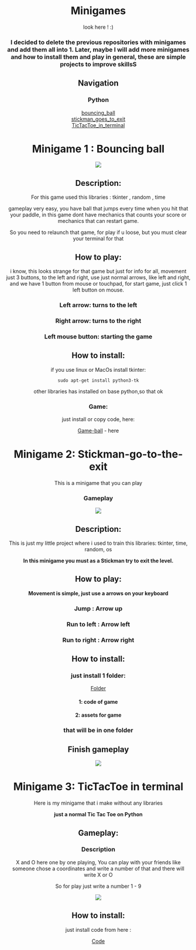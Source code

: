 <div align="center">

# Minigames

look here ! :)

### I decided to delete the previous repositories with minigames and add them all into 1. Later, maybe I will add more minigames and how to install them and play in general, these are simple projects to improve skillsS



## Navigation

### Python

[bouncing_ball](#minigame-1--bouncing-ball) \
[stickman_goes_to_exit](#minigame-2-stickman-go-to-the-exit) \
[TicTacToe_in_terminal](#minigame-3-tictactoe-in-terminal)



# Minigame 1 : Bouncing ball 


<img src="bouncingball/assets/ezgif-2-832d032d81.gif">

## Description:

For this game used this libraries : tkinter , random , time

gameplay very easy, you have ball that jumps every time when you hit that your paddle, in this game dont have mechanics that counts your score or mechanics that can restart game.

So you need to relaunch that game, for play if u loose, but you must clear your terminal for that

## How to play:

 i know, this looks strange for that game but just for info for all, movement just 3 buttons, to the left and right, use just normal arrows, like left and right, and we have 1 button from mouse or touchpad, for start game, just click 1 left button on mouse.

### Left arrow: turns to the left

### Right arrow: turns to the right

### Left mouse button: starting the game


## How to install:

if you use linux or MacOs install tkinter:

    sudo apt-get install python3-tk

other libraries has installed on base python,so that ok

### Game:

just install or copy code, here:

[Game-ball](bouncingball/code/poprigunchik.py) - here



# Minigame 2: Stickman-go-to-the-exit

This is a minigame that you can play 

### Gameplay

<img src="Stickman_go_to_exit/for readme/start.gif">



## Description:

This is just my little project where i used to train this libraries: tkinter, time, random, os

<b> In this minigame you must as a Stickman try to exit the level.

## How to play:

Movement is simple, just use a arrows on your keyboard</b>

### Jump : Arrow up 

### Run to left : Arrow left 

### Run to right : Arrow right


## How to install:

### just install 1 folder: 

[Folder](Stickman_go_to_exit/assets%20and%20code/)

#### 1: code of game

#### 2: assets for game

### that will be in one folder 



## Finish gameplay

<img src="Stickman_go_to_exit/for readme/finish.gif">


# Minigame 3: TicTacToe in terminal


Here is my minigame that i make without any libraries

<b>just a normal Tic Tac Toe on Python</b>


## Gameplay:

### Description
X and O here one by one playing, You can play with your friends like someone chose a coordinates and write a number of that and there will write X or O 

So for play just write a number 1 - 9

<img src="TicTacToe_in_terminal/assets/ezgif-1-3495b86694.gif">

## How to install: 

just install code from here :

[Code](TicTacToe_in_terminal/code/krestiki_noliki.py)




</div>